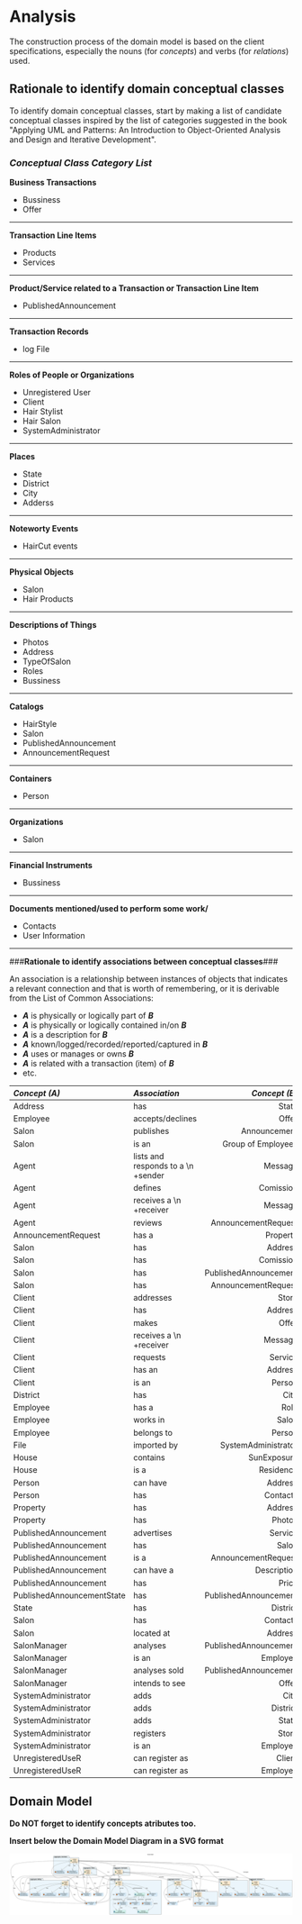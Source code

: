 # Analysis

The construction process of the domain model is based on the client specifications, especially the nouns (for _concepts_) and verbs (for _relations_) used. 

## Rationale to identify domain conceptual classes ##
To identify domain conceptual classes, start by making a list of candidate conceptual classes inspired by the list of categories suggested in the book "Applying UML and Patterns: An Introduction to Object-Oriented Analysis and Design and Iterative Development". 


### _Conceptual Class Category List_ ###

**Business Transactions**

* Bussiness
* Offer

---

**Transaction Line Items**

* Products
* Services

---

**Product/Service related to a Transaction or Transaction Line Item**

* PublishedAnnouncement


---


**Transaction Records**

* log File

---


**Roles of People or Organizations**

* Unregistered User
* Client
* Hair Stylist
* Hair Salon
* SystemAdministrator


---


**Places**

* State
* District
* City
* Adderss


---

**Noteworty Events**

* HairCut events

---


**Physical Objects**

* Salon
* Hair Products

---

**Descriptions of Things**

* Photos
* Address
* TypeOfSalon
* Roles
* Bussiness


---


**Catalogs**

* HairStyle
* Salon
* PublishedAnnouncement
* AnnouncementRequest

---


**Containers**

*  Person

---


**Organizations**

* Salon

---

**Financial Instruments**

*  Bussiness

---

**Documents mentioned/used to perform some work/**

* Contacts
* User Information
---

###**Rationale to identify associations between conceptual classes**###

An association is a relationship between instances of objects that indicates a relevant connection and that is worth of remembering, or it is derivable from the List of Common Associations: 

+ **_A_** is physically or logically part of **_B_**
+ **_A_** is physically or logically contained in/on **_B_**
+ **_A_** is a description for **_B_**
+ **_A_** known/logged/recorded/reported/captured in **_B_**
+ **_A_** uses or manages or owns **_B_**
+ **_A_** is related with a transaction (item) of **_B_**
+ etc.



| **_Concept (A)_**          | **_Association_**                  |     **_Concept (B)_** |                                       
|:---------------------------|:-----------------------------------|----------------------:| 
| Address                    | has                                |                 State |
| Employee                   | accepts/declines                   |                 Offer |
| Salon                      | publishes                          |          Announcement |
| Salon                      | is an                              |    Group of Employees | 
| Agent                      | lists and responds to a \n +sender |               Message | 
| Agent                      | defines                            |             Comission |
| Agent                      | receives a \n +receiver            |               Message |            
| Agent                      | reviews                            |   AnnouncementRequest |                
| AnnouncementRequest        | has a                              |              Property |
| Salon                      | has                                |               Address |                             
| Salon                      | has                                |             Comission |                          
| Salon                      | has                                | PublishedAnnouncement |              
| Salon                      | has                                |   AnnouncementRequest |
| Client                     | addresses                          |                 Store |
| Client                     | has                                |               Address |
| Client                     | makes                              |                 Offer |
| Client                     | receives a \n +receiver            |               Message |
| Client                     | requests                           |              Service  |
| Client                     | has an                             |               Address |
| Client                     | is an                              |                Person |
| District                   | has                                |                  City |
| Employee                   | has a                              |                  Role |
| Employee                   | works in                           |                 Salon |
| Employee                   | belongs to                         |                Person |
| File                       | imported by                        |   SystemAdministrator |
| House                      | contains                           |           SunExposure |
| House                      | is a                               |             Residence |
| Person                     | can have                           |               Address |
| Person                     | has                                |              Contacts |
| Property                   | has                                |               Address |
| Property                   | has                                |                Photos |
| PublishedAnnouncement      | advertises                         |               Service |
| PublishedAnnouncement      | has                                |                 Salon |
| PublishedAnnouncement      | is a                               |   AnnouncementRequest |   
| PublishedAnnouncement      | can have a                         |           Description | 
| PublishedAnnouncement      | has                                |                 Price | 
| PublishedAnnouncementState | has                                | PublishedAnnouncement |
| State                      | has                                |              District |
| Salon                      | has                                |              Contacts |
| Salon                      | located at                         |               Address |
| SalonManager               | analyses                           | PublishedAnnouncement |
| SalonManager               | is an                              |              Employee |
| SalonManager               | analyses sold                      | PublishedAnnouncement |
| SalonManager               | intends to see                     |                 Offer |
| SystemAdministrator        | adds                               |                  City |
| SystemAdministrator        | adds                               |              District |
| SystemAdministrator        | adds                               |                 State |
| SystemAdministrator        | registers                          |                 Store |
| SystemAdministrator        | is an                              |              Employee |
| UnregisteredUseR           | can register as                    |                Client |
| UnregisteredUseR           | can register as                    |              Employee |


## Domain Model

**Do NOT forget to identify concepts atributes too.**

**Insert below the Domain Model Diagram in a SVG format**

![Domain Model](svg/domain-model.svg)



